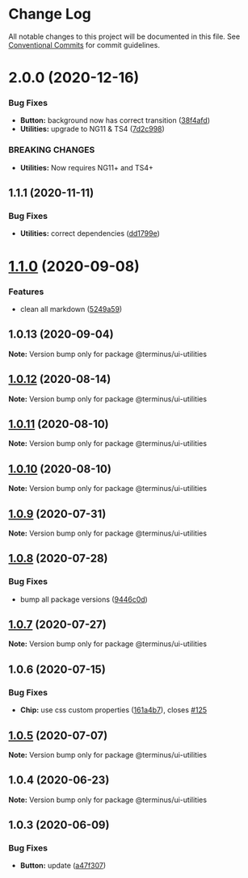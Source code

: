 # Change Log

All notable changes to this project will be documented in this file.
See [Conventional Commits](https://conventionalcommits.org) for commit guidelines.

# 2.0.0 (2020-12-16)


### Bug Fixes

* **Button:** background now has correct transition ([38f4afd](https://github.com/GetTerminus/terminus-oss/commit/38f4afd779813eab15ceea23b760ff5e6940c7bc))
* **Utilities:** upgrade to NG11 & TS4 ([7d2c998](https://github.com/GetTerminus/terminus-oss/commit/7d2c99853664ad1a216137b737b65a26b6cd1e4a))


### BREAKING CHANGES

* **Utilities:** Now requires NG11+ and TS4+





## 1.1.1 (2020-11-11)


### Bug Fixes

* **Utilities:** correct dependencies ([dd1799e](https://github.com/GetTerminus/terminus-oss/commit/dd1799eaa4172482521c120d0f25f20160449001))





# [1.1.0](https://github.com/GetTerminus/terminus-oss/compare/@terminus/ui-utilities@1.0.13...@terminus/ui-utilities@1.1.0) (2020-09-08)


### Features

* clean all markdown ([5249a59](https://github.com/GetTerminus/terminus-oss/commit/5249a59486be63b6d9a0be7a801defb9b6adcedc))





## 1.0.13 (2020-09-04)

**Note:** Version bump only for package @terminus/ui-utilities





## [1.0.12](https://github.com/GetTerminus/terminus-oss/compare/@terminus/ui-utilities@1.0.11...@terminus/ui-utilities@1.0.12) (2020-08-14)

**Note:** Version bump only for package @terminus/ui-utilities

## [1.0.11](https://github.com/GetTerminus/terminus-oss/compare/@terminus/ui-utilities@1.0.10...@terminus/ui-utilities@1.0.11) (2020-08-10)

**Note:** Version bump only for package @terminus/ui-utilities

## [1.0.10](https://github.com/GetTerminus/terminus-oss/compare/@terminus/ui-utilities@1.0.9...@terminus/ui-utilities@1.0.10) (2020-08-10)

**Note:** Version bump only for package @terminus/ui-utilities

## [1.0.9](https://github.com/GetTerminus/terminus-oss/compare/@terminus/ui-utilities@1.0.8...@terminus/ui-utilities@1.0.9) (2020-07-31)

**Note:** Version bump only for package @terminus/ui-utilities

## [1.0.8](https://github.com/GetTerminus/terminus-oss/compare/@terminus/ui-utilities@1.0.7...@terminus/ui-utilities@1.0.8) (2020-07-28)

### Bug Fixes

* bump all package versions ([9446c0d](https://github.com/GetTerminus/terminus-oss/commit/9446c0d5cde3bd693cfba7cabbfd2db443a47b00))

## [1.0.7](https://github.com/GetTerminus/terminus-oss/compare/@terminus/ui-utilities@1.0.6...@terminus/ui-utilities@1.0.7) (2020-07-27)

**Note:** Version bump only for package @terminus/ui-utilities

## 1.0.6 (2020-07-15)

### Bug Fixes

* **Chip:** use css custom properties ([161a4b7](https://github.com/GetTerminus/terminus-oss/commit/161a4b7f7a3ab9f5ee68624d8bef53c8d1b37dfb)), closes [#125](https://github.com/GetTerminus/terminus-oss/issues/125)

## [1.0.5](https://github.com/GetTerminus/terminus-oss/compare/@terminus/ui-utilities@1.0.4...@terminus/ui-utilities@1.0.5) (2020-07-07)

**Note:** Version bump only for package @terminus/ui-utilities

## 1.0.4 (2020-06-23)

**Note:** Version bump only for package @terminus/ui-utilities

## 1.0.3 (2020-06-09)

### Bug Fixes

* **Button:** update ([a47f307](https://github.com/GetTerminus/terminus-oss/commit/a47f30757b9216d6ee76788c117e76eacf5289e5))
